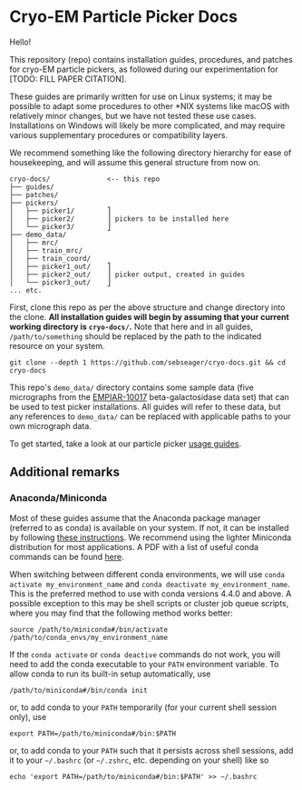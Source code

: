# Cryo-EM Particle Picker Docs

Hello!

This repository (repo) contains installation guides, procedures, and patches for cryo-EM particle pickers, as followed during our experimentation for [TODO: FILL PAPER CITATION].

These guides are primarily written for use on Linux systems; it may be possible to adapt some procedures to other *NIX systems like macOS with relatively minor changes, but we have not tested these use cases. Installations on Windows will likely be more complicated, and may require various supplementary procedures or compatibility layers.

We recommend something like the following directory hierarchy for ease of housekeeping, and will assume this general structure from now on.

```text
cryo-docs/              <-- this repo
├── guides/
├── patches/
├── pickers/
│   ├── picker1/        ⎤
│   ├── picker2/        ⎥ pickers to be installed here
│   └── picker3/        ⎦
├── demo_data/
│   ├── mrc/
│   ├── train_mrc/
│   ├── train_coord/
│   ├── picker1_out/    ⎤
│   ├── picker2_out/    ⎥ picker output, created in guides
│   └── picker3_out/    ⎦
... etc.
```

First, clone this repo as per the above structure and change directory into the clone. **All installation guides will begin by assuming that your current working directory is `cryo-docs/`.** Note that here and in all guides, `/path/to/something` should be replaced by the path to the indicated resource on your system.

```shell script
git clone --depth 1 https://github.com/sebseager/cryo-docs.git && cd cryo-docs
```

This repo's `demo_data/` directory contains some sample data (five micrographs from the [EMPIAR-10017](https://www.ebi.ac.uk/pdbe/emdb/empiar/entry/10017/) beta-galactosidase data set) that can be used to test picker installations. All guides will refer to these data, but any references to `demo_data/` can be replaced with applicable paths to your own micrograph data.

To get started, take a look at our particle picker [usage guides](guides).

## Additional remarks

### Anaconda/Miniconda

Most of these guides assume that the Anaconda package manager (referred to as conda) is available on your system. If not, it can be installed by following [these instructions](https://docs.conda.io/projects/conda/en/latest/user-guide/install/). We recommend using the lighter Miniconda distribution for most applications. A PDF with a list of useful conda commands can be found [here](https://docs.conda.io/projects/conda/en/4.6.0/_downloads/52a95608c49671267e40c689e0bc00ca/conda-cheatsheet.pdf).

When switching between different conda environments, we will use `conda activate my_environment_name` and `conda deactivate my_environment_name`. This is the preferred method to use with conda versions 4.4.0 and above. A possible exception to this may be shell scripts or cluster job queue scripts, where you may find that the following method works better:

```shell script
source /path/to/miniconda#/bin/activate /path/to/conda_envs/my_environment_name
``` 

If the `conda activate` or `conda deactive` commands do not work, you will need to add the conda executable to your `PATH` environment variable. To allow conda to run its built-in setup automatically, use

```shell script
/path/to/miniconda#/bin/conda init
```

or, to add conda to your `PATH` temporarily (for your current shell session only), use

```shell script
export PATH=/path/to/miniconda#/bin:$PATH
```

or, to add conda to your `PATH` such that it persists across shell sessions, add it to your `~/.bashrc` (or `~/.zshrc`, etc. depending on your shell) like so

```shell script
echo 'export PATH=/path/to/miniconda#/bin:$PATH' >> ~/.bashrc
```

